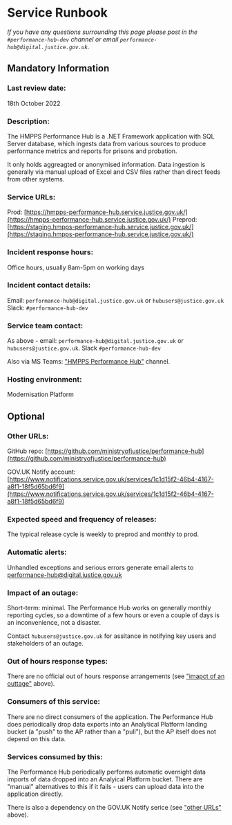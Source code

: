# Service Runbook

<!-- This is a template that should be populated by the development team when moving to the modernisation platform, but also reviewed and kept up to date.
To ensure that people looking at your runbook can get the information they need quickly, your runbook should be short but clear. Throughout, only use acronyms if you’re confident that someone who has just been woken up at 3am would understand them. -->

_If you have any questions surrounding this page please post in the `#performance-hub-dev` channel or email `performance-hub@digital.justice.gov.uk`._

## Mandatory Information

### **Last review date:**

18th October 2022

### **Description:**

The HMPPS Performance Hub is a .NET Framework application with SQL Server database, which ingests data from various sources to produce performance metrics and reports for prisons and probation. 

It only holds aggreagted or anonymised information. Data ingestion is generally via manual upload of Excel and CSV files rather than direct feeds from other systems.

### **Service URLs:**

Prod: [https://hmpps-performance-hub.service.justice.gov.uk/](https://hmpps-performance-hub.service.justice.gov.uk/)
Preprod: [https://staging.hmpps-performance-hub.service.justice.gov.uk/](https://staging.hmpps-performance-hub.service.justice.gov.uk/)

### **Incident response hours:**

Office hours, usually 8am-5pm on working days

### **Incident contact details:**

Email: `performance-hub@digital.justice.gov.uk` or `hubusers@justice.gov.uk`
Slack: `#performance-hub-dev`

### **Service team contact:**

As above - email: `performance-hub@digital.justice.gov.uk` or `hubusers@justice.gov.uk`. Slack `#performance-hub-dev`

Also via MS Teams: ["HMPPS Performance Hub"](https://teams.microsoft.com/l/channel/19%3a47f17e662a8a4719acf0eb2ca6755577%40thread.tacv2/Hub%2520-%2520General%2520and%2520Administration?groupId=bc48488e-a80a-4e39-8363-033022d67111&tenantId=c6874728-71e6-41fe-a9e1-2e8c36776ad8) channel.

### **Hosting environment:**

Modernisation Platform


## Optional

### **Other URLs:**

GitHub repo: [https://github.com/ministryofjustice/performance-hub](https://github.com/ministryofjustice/performance-hub)

GOV.UK Notify account: [https://www.notifications.service.gov.uk/services/1c1d15f2-46b4-4167-a8f1-18f5d65bd6f9](https://www.notifications.service.gov.uk/services/1c1d15f2-46b4-4167-a8f1-18f5d65bd6f9)

### **Expected speed and frequency of releases:**

The typical release cycle is weekly to preprod and monthly to prod.

### **Automatic alerts:**

Unhandled exceptions and serious errors generate email alerts to performance-hub@digital.justice.gov.uk

### **Impact of an outage:**

Short-term: minimal. The Performance Hub works on generally monthly reporting cycles, so a downtime of a few hours or even a couple of days is an inconvenience, not a disaster. 

Contact `hubusers@justice.gov.uk` for assitance in notifying key users and stakeholders of an outage.

### **Out of hours response types:**

There are no official out of hours response arrangements (see ["imapct of an outtage"](#impact-of-an-outage) above).

### **Consumers of this service:**

There are no direct consumers of the application. The Performance Hub does periodically drop data exports into an Analytical Platform landing bucket (a "push" to the AP rather than a "pull"), but the AP itself does not depend on this data.

### **Services consumed by this:**

The Performance Hub periodically performs automatic overnight data imports of data dropped into an Analyical Platform bucket. There are "manual" alternatives to this if it fails - users can upload data into the application directly.

There is also a dependency on the GOV.UK Notify serice (see ["other URLs"](#other-urls) above).

